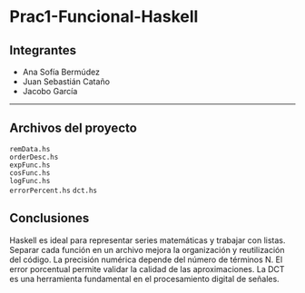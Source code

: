 # Prac1-Funcional-Haskell

##  Integrantes  
- Ana Sofía Bermúdez  
- Juan Sebastián Cataño  
- Jacobo García  

---

##  Archivos del proyecto  
`remData.hs`     
`orderDesc.hs`   
`expFunc.hs`   
`cosFunc.hs`     
`logFunc.hs`     
`errorPercent.hs`
`dct.hs`         

## Conclusiones 
Haskell es ideal para representar series matemáticas y trabajar con listas.
Separar cada función en un archivo mejora la organización y reutilización del código.
La precisión numérica depende del número de términos N.
El error porcentual permite validar la calidad de las aproximaciones.
La DCT es una herramienta fundamental en el procesamiento digital de señales.
